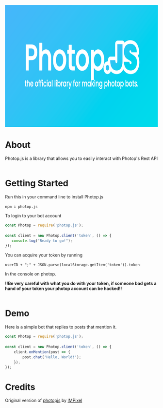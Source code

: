 <div allign="center">
    <img src="docs/images/banner.png" style="height: 400px;">
</div>

# About
Photop.js is a library that allows you to easily interact with Photop's Rest API
<br><br>
# Getting Started

Run this in your command line to install Photop.js

`npm i photop.js`

To login to your bot account

```js
const Photop = require('photop.js');

const client = new Photop.client('token', () => {
   console.log("Ready to go!");
});
```

You can acquire your token by running

`userID + ";" + JSON.parse(localStorage.getItem('token')).token`

In the console on photop.

**!!Be very careful with what you do with your token, if someone bad gets a hand of your token your photop account can be hacked!!**
<br><br>
# Demo

Here is a simple bot that replies to posts that mention it.

```js
const Photop = require('photop.js');

const client = new Photop.client('token', () => {
    client.onMention(post => {
        post.chat('Hello, World!');
    });
});
```

# Credits

Original version of [photopjs](https://www.npmjs.com/package/photopjs) by [IMPixel](https://impixel.tech)
